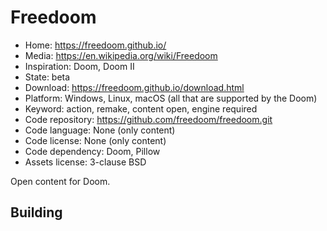 # Freedoom

- Home: https://freedoom.github.io/
- Media: https://en.wikipedia.org/wiki/Freedoom
- Inspiration: Doom, Doom II
- State: beta
- Download: https://freedoom.github.io/download.html
- Platform: Windows, Linux, macOS (all that are supported by the Doom)
- Keyword: action, remake, content open, engine required
- Code repository: https://github.com/freedoom/freedoom.git
- Code language: None (only content)
- Code license: None (only content)
- Code dependency: Doom, Pillow
- Assets license: 3-clause BSD

Open content for Doom.

## Building
